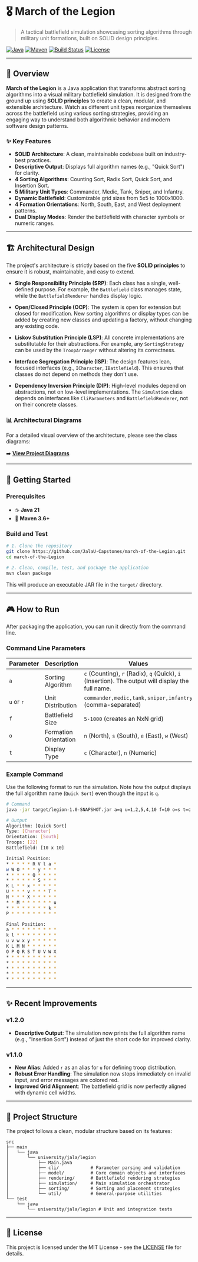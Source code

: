 # 🎖️ March of the Legion

> A tactical battlefield simulation showcasing sorting algorithms through military unit formations, built on SOLID design principles.

[![Java](https://img.shields.io/badge/Java-21-orange.svg)](https://openjdk.java.net/)
[![Maven](https://img.shields.io/badge/Maven-3.6+-blue.svg)](https://maven.apache.org/)
[![Build Status](https://img.shields.io/badge/build-passing-brightgreen.svg)](pom.xml)
[![License](https://img.shields.io/badge/License-MIT-green.svg)](LICENSE)

---

## 🚀 Overview

**March of the Legion** is a Java application that transforms abstract sorting algorithms into a visual military battlefield simulation. It is designed from the ground up using **SOLID principles** to create a clean, modular, and extensible architecture. Watch as different unit types reorganize themselves across the battlefield using various sorting strategies, providing an engaging way to understand both algorithmic behavior and modern software design patterns.

### ✨ Key Features

- **SOLID Architecture**: A clean, maintainable codebase built on industry-best practices.
- **Descriptive Output**: Displays full algorithm names (e.g., "Quick Sort") for clarity.
- **4 Sorting Algorithms**: Counting Sort, Radix Sort, Quick Sort, and Insertion Sort.
- **5 Military Unit Types**: Commander, Medic, Tank, Sniper, and Infantry.
- **Dynamic Battlefield**: Customizable grid sizes from 5x5 to 1000x1000.
- **4 Formation Orientations**: North, South, East, and West deployment patterns.
- **Dual Display Modes**: Render the battlefield with character symbols or numeric ranges.

---

## 🏗️ Architectural Design

The project's architecture is strictly based on the five **SOLID principles** to ensure it is robust, maintainable, and easy to extend.

- **Single Responsibility Principle (SRP)**: Each class has a single, well-defined purpose. For example, the `Battlefield` class manages state, while the `BattlefieldRenderer` handles display logic.

- **Open/Closed Principle (OCP)**: The system is open for extension but closed for modification. New sorting algorithms or display types can be added by creating new classes and updating a factory, without changing any existing code.

- **Liskov Substitution Principle (LSP)**: All concrete implementations are substitutable for their abstractions. For example, any `SortingStrategy` can be used by the `TroopArranger` without altering its correctness.

- **Interface Segregation Principle (ISP)**: The design features lean, focused interfaces (e.g., `ICharacter`, `IBattlefield`). This ensures that classes do not depend on methods they don't use.

- **Dependency Inversion Principle (DIP)**: High-level modules depend on abstractions, not on low-level implementations. The `Simulation` class depends on interfaces like `CliParameters` and `BattlefieldRenderer`, not on their concrete classes.

### 📊 Architectural Diagrams

For a detailed visual overview of the architecture, please see the class diagrams:

➡️ **[View Project Diagrams](./Diagrams/DIAGRAMS.md)**

---

## 🚀 Getting Started

### Prerequisites

- ☕ **Java 21**
- 🔧 **Maven 3.6+**

### Build and Test

```bash
# 1. Clone the repository
git clone https://github.com/JalaU-Capstones/march-of-the-Legion.git
cd march-of-the-Legion

# 2. Clean, compile, test, and package the application
mvn clean package
```

This will produce an executable JAR file in the `target/` directory.

---

## 🎮 How to Run

After packaging the application, you can run it directly from the command line.

### Command Line Parameters

| Parameter | Description | Values | Required               |
|-----------|-------------|--------|------------------------|
| `a` | Sorting Algorithm | `c` (Counting), `r` (Radix), `q` (Quick), `i` (Insertion). The output will display the full name. | ✅                      |
| `u` or `r` | Unit Distribution | `commander,medic,tank,sniper,infantry` (comma-separated) | ✅                      |
| `f` | Battlefield Size | `5-1000` (creates an NxN grid) | ❌ (default: 6)         |
| `o` | Formation Orientation | `n` (North), `s` (South), `e` (East), `w` (West) | ❌ (default: North)     |
| `t` | Display Type | `c` (Character), `n` (Numeric) | ❌ (default: Character) |

### Example Command

Use the following format to run the simulation. Note how the output displays the full algorithm name (`Quick Sort`) even though the input is `q`.

```bash
# Command
java -jar target/legion-1.0-SNAPSHOT.jar a=q u=1,2,5,4,10 f=10 o=s t=c

# Output
Algorithm: [Quick Sort]
Type: [Character]
Orientation: [South]
Troops: [22]
Battlefield: [10 x 10]

Initial Position:
* * * * * R V l a * 
w W O * * * y * * * 
* * * * * Q * * * * 
* * * * * * S * * * 
K L * * x * * * * * 
U * * * v * * * T * 
N * * * X * * * * * 
* * M * * * * * * u 
* * * * * * * * k * 
P * * * * * * * * * 

Final Position:
a * * * * * * * * * 
k l * * * * * * * * 
u v w x y * * * * * 
K L M N * * * * * * 
O P Q R S T U V W X 
* * * * * * * * * * 
* * * * * * * * * * 
* * * * * * * * * * 
* * * * * * * * * * 
* * * * * * * * * * 
```

---

## ✨ Recent Improvements

### v1.2.0
- **Descriptive Output**: The simulation now prints the full algorithm name (e.g., "Insertion Sort") instead of just the short code for improved clarity.

### v1.1.0
- **New Alias**: Added `r` as an alias for `u` for defining troop distribution.
- **Robust Error Handling**: The simulation now stops immediately on invalid input, and error messages are colored red.
- **Improved Grid Alignment**: The battlefield grid is now perfectly aligned with dynamic cell widths.

---

## 📂 Project Structure

The project follows a clean, modular structure based on its features:

```
src
├── main
│   └── java
│       └── university/jala/legion
│           ├── Main.java
│           ├── cli/            # Parameter parsing and validation
│           ├── model/          # Core domain objects and interfaces
│           ├── rendering/      # Battlefield rendering strategies
│           ├── simulation/     # Main simulation orchestrator
│           ├── sorting/        # Sorting and placement strategies
│           └── util/           # General-purpose utilities
└── test
    └── java
        └── university/jala/legion # Unit and integration tests
```

---

## 📜 License

This project is licensed under the MIT License - see the [LICENSE](LICENSE) file for details.
